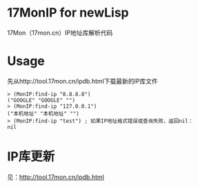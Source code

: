 17MonIP for newLisp
=====
17Mon（17mon.cn）IP地址库解析代码

Usage
=====
先从http://tool.17mon.cn/ipdb.html下载最新的IP库文件


    > (MonIP:find-ip "8.8.8.8")
    ("GOOGLE" "GOOGLE" "")
    > (MonIP:find-ip "127.0.0.1")
    ("本机地址" "本机地址" "")
    > (MonIP:find-ip "test") ; 如果IP地址格式错误或查询失败，返回nil：
    nil

IP库更新
=====
见：http://tool.17mon.cn/ipdb.html

